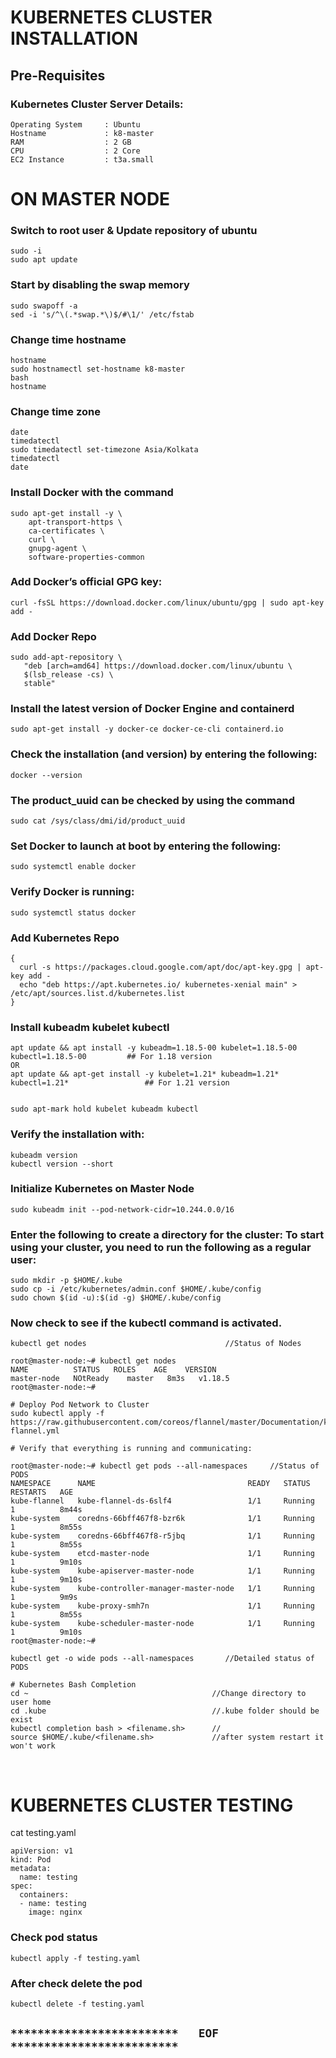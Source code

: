 # KUBERNETES CLUSTER INSTALLATION

## Pre-Requisites

### Kubernetes Cluster Server Details:
```
Operating System     : Ubuntu
Hostname             : k8-master
RAM                  : 2 GB
CPU                  : 2 Core
EC2 Instance         : t3a.small
```

# ON MASTER NODE

### Switch to root user & Update repository of ubuntu
```
sudo -i
sudo apt update
```

### Start by disabling the swap memory
```
sudo swapoff -a
sed -i 's/^\(.*swap.*\)$/#\1/' /etc/fstab
```

### Change time hostname
```
hostname
sudo hostnamectl set-hostname k8-master
bash
hostname
```

### Change time zone
```
date
timedatectl
sudo timedatectl set-timezone Asia/Kolkata
timedatectl
date
```

### Install Docker with the command
```
sudo apt-get install -y \
    apt-transport-https \
    ca-certificates \
    curl \
    gnupg-agent \
    software-properties-common
```    

### Add Docker’s official GPG key:
```
curl -fsSL https://download.docker.com/linux/ubuntu/gpg | sudo apt-key add -	
```


### Add Docker Repo
```
sudo add-apt-repository \
   "deb [arch=amd64] https://download.docker.com/linux/ubuntu \
   $(lsb_release -cs) \
   stable"
```   

### Install the latest version of Docker Engine and containerd
```
sudo apt-get install -y docker-ce docker-ce-cli containerd.io
```


### Check the installation (and version) by entering the following:
```
docker --version
```


### The product_uuid can be checked by using the command
``` 
sudo cat /sys/class/dmi/id/product_uuid
```


### Set Docker to launch at boot by entering the following:
```
sudo systemctl enable docker
```


### Verify Docker is running:
```
sudo systemctl status docker
```


### Add Kubernetes Repo
```
{
  curl -s https://packages.cloud.google.com/apt/doc/apt-key.gpg | apt-key add -
  echo "deb https://apt.kubernetes.io/ kubernetes-xenial main" > /etc/apt/sources.list.d/kubernetes.list
}
```

### Install kubeadm kubelet kubectl
```
apt update && apt install -y kubeadm=1.18.5-00 kubelet=1.18.5-00 kubectl=1.18.5-00         ## For 1.18 version
OR
apt update && apt-get install -y kubelet=1.21* kubeadm=1.21* kubectl=1.21*                 ## For 1.21 version


sudo apt-mark hold kubelet kubeadm kubectl
```

### Verify the installation with:
```
kubeadm version
kubectl version --short
```

### Initialize Kubernetes on Master Node
```
sudo kubeadm init --pod-network-cidr=10.244.0.0/16
```

### Enter the following to create a directory for the cluster: To start using your cluster, you need to run the following as a regular user:
```
sudo mkdir -p $HOME/.kube
sudo cp -i /etc/kubernetes/admin.conf $HOME/.kube/config
sudo chown $(id -u):$(id -g) $HOME/.kube/config
```


### Now check to see if the kubectl command is activated.
```
kubectl get nodes								//Status of Nodes

root@master-node:~# kubectl get nodes
NAME          STATUS   ROLES    AGE    VERSION
master-node   NOtReady    master   8m3s   v1.18.5
root@master-node:~#

# Deploy Pod Network to Cluster
sudo kubectl apply -f https://raw.githubusercontent.com/coreos/flannel/master/Documentation/kube-flannel.yml

# Verify that everything is running and communicating:

root@master-node:~# kubectl get pods --all-namespaces     //Status of PODS
NAMESPACE      NAME                                  READY   STATUS    RESTARTS   AGE
kube-flannel   kube-flannel-ds-6slf4                 1/1     Running   1          8m44s
kube-system    coredns-66bff467f8-bzr6k              1/1     Running   1          8m55s
kube-system    coredns-66bff467f8-r5jbq              1/1     Running   1          8m55s
kube-system    etcd-master-node                      1/1     Running   1          9m10s
kube-system    kube-apiserver-master-node            1/1     Running   1          9m10s
kube-system    kube-controller-manager-master-node   1/1     Running   1          9m9s
kube-system    kube-proxy-smh7n                      1/1     Running   1          8m55s
kube-system    kube-scheduler-master-node            1/1     Running   1          9m10s
root@master-node:~#

kubectl get -o wide pods --all-namespaces 		//Detailed status of PODS

# Kubernetes Bash Completion
cd ~										 //Change directory to user home
cd .kube   							    	 //.kube folder should be exist
kubectl completion bash > <filename.sh>      //
source $HOME/.kube/<filename.sh>			 //after system restart it won't work
```

</br>

# KUBERNETES CLUSTER TESTING

cat testing.yaml
```
apiVersion: v1
kind: Pod
metadata:
  name: testing
spec:
  containers:
  - name: testing
    image: nginx
```

### Check pod status
```
kubectl apply -f testing.yaml
```

### After check delete the pod
```
kubectl delete -f testing.yaml
```

## `*************************   EOF   *************************`
